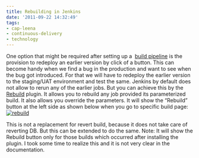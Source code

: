 ```yaml
---
title: Rebuilding in Jenkins
date: '2011-09-22 14:32:49'
tags:
- cap-leena
- continuous-delivery
- technology
---
```


One option that might be required after setting up a 
[build pipeline](http://www.multunus.com/2011/07/continuous-delivery-using-jenkins-build-pipeline/) is the provision to redeploy an earlier version by click of a button. This can become handy when we find a bug in the production and want to see when the bug got introduced. For that we will have to redeploy the earlier version to the staging/UAT environment and test the same. Jenkins by default does not allow to rerun any of the earlier jobs. But you can achieve this by the 
[Rebuild](https://wiki.jenkins-ci.org/display/JENKINS/Rebuild+Plugin) plugin. It allows you to rebuild any job provided its parameterized build. It also allows you override the parameters. It will show the “Rebuild” button at the left side as shown below when you go to specific build page:
[![rebuild](http://www.multunus.com/wp-content/uploads/2014/01/rebuild.png)](http://www.multunus.com/wp-content/uploads/2014/01/rebuild.png)


This is not a replacement for revert build, because it does not take care of reverting DB. But this can be extended to do the same. Note: It will show the Rebuild button only for those builds which occurred after installing the plugin. I took some time to realize this and it is not very clear in the documentation.

